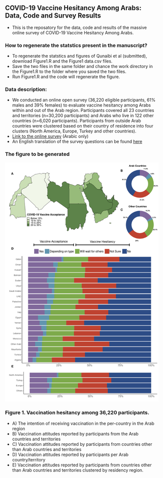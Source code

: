 ## COVID-19 Vaccine Hesitancy Among Arabs: Data, Code and Survey Results

- This is the reposatory for the data, code and results of the massive online survey of COVID-19 Vaccine Hesitancy Among Arabs.

### How to regenerate the statstics present in the manuscript?
- To regenerate the statstics and figures of Qunaibi et al (submitted), download Figure1.R and the Figure1 data.csv files.
- Save the two files in the same folder and chance the work directory in the Figure1.R to the folder where you saved the two files. 
- Run Figure1.R and the code will regenerate the figure.

### Data description:
- We conducted an online open survey (36,220 eligible participants, 61% males and 39% females) to evaluate vaccine hesitancy among Arabs within and out of the Arab region. Participants covered all 23 countries and territories (n=30,200 participants) and Arabs who live in 122 other countries (n=6,020 participants). Participants from outside Arab countries were clustered based on their country of residence into four clusters (North America, Europe, Turkey and other countries). 
- [Link to the online survey](https://s.surveyplanet.com/kV19lSAck?fbclid=IwAR2wYU5vmKHuT4Te5zrM6Bk4hyIJKkMJao0cbW7Lw7cn3Kc8EGyFVXrPiks) (Arabic only)
- An English translation of the survey questions can be found [here](https://github.com/MoHelmy/COVID-Vaccine-Arab-Survey/blob/main/Supporting%20Document%201-%20Covid-19%20survey.pdf)

### The figure to be generated 
![Qunaibi-etal-Figure1](Qunaibi-etal-Figure1.png)

### Figure 1. Vaccination hesitancy among 36,220 participants. 
- A) The intention of receiving vaccination in the per-country in the Arab region
- B) Vaccination attitudes reported by participants from the Arab countries and territories
- C) Vaccination attitudes reported by participants from countries other than Arab countries and territories
- D) Vaccination attitudes reported by participants per Arab country/territory
- E) Vaccination attitudes reported by participants from countries other than Arab countries and territories clustered by residency region.
